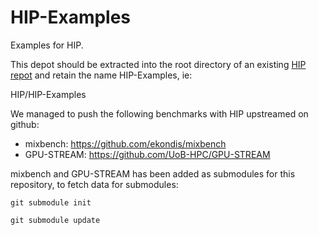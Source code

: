 # HIP-Examples
Examples for HIP.  

This depot should be extracted into the root directory of an existing [HIP repot](https://github.com/GPUOpen-ProfessionalCompute-Tools/HIP) and retain the name HIP-Examples, ie:

HIP/HIP-Examples

We managed to push the following benchmarks with HIP upstreamed on github:

* mixbench: https://github.com/ekondis/mixbench
* GPU-STREAM: https://github.com/UoB-HPC/GPU-STREAM

mixbench and GPU-STREAM has been added as submodules for this repository, to fetch data for submodules:
  
    git submodule init
  
    git submodule update

